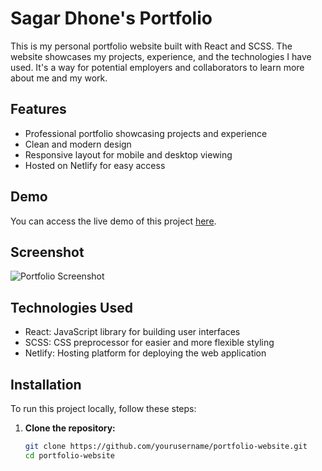 # Sagar Dhone's Portfolio

This is my personal portfolio website built with React and SCSS. The website showcases my projects, experience, and the technologies I have used. It's a way for potential employers and collaborators to learn more about me and my work.

## Features

- Professional portfolio showcasing projects and experience
- Clean and modern design
- Responsive layout for mobile and desktop viewing
- Hosted on Netlify for easy access

## Demo

You can access the live demo of this project [here](https://sagar-dhone-portfolio.netlify.app/).

## Screenshot

![Portfolio Screenshot](/sagar-dhone-portfolio.netlify.app_.png)

## Technologies Used

- React: JavaScript library for building user interfaces
- SCSS: CSS preprocessor for easier and more flexible styling
- Netlify: Hosting platform for deploying the web application

## Installation

To run this project locally, follow these steps:

1. **Clone the repository:**
   ```bash
   git clone https://github.com/yourusername/portfolio-website.git
   cd portfolio-website
